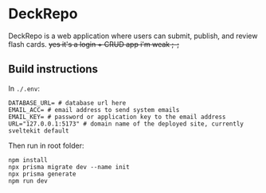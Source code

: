 # DeckRepo

DeckRepo is a web application where users can submit, publish, and review flash cards. ~~yes it's a login + CRUD app i'm weak ;-;~~

## Build instructions

In `./.env`:
```
DATABASE_URL= # database url here
EMAIL_ACC= # email address to send system emails
EMAIL_KEY= # password or application key to the email address
URL="127.0.0.1:5173" # domain name of the deployed site, currently sveltekit default
```

Then run in root folder:
```
npm install
npx prisma migrate dev --name init
npx prisma generate
npm run dev
```

